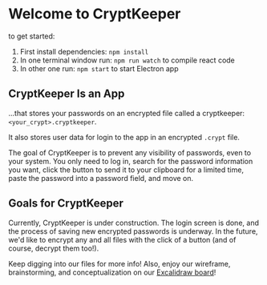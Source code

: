 
# Welcome to CryptKeeper

to get started: 
1. First install dependencies: ```npm install``` </br>
2. In one terminal window run: ```npm run watch``` to compile react code <br/>
3. In other one run: ```npm start``` to start Electron app

## CryptKeeper Is an App

...that stores your passwords on an encrypted file called a cryptkeeper:  `<your_crypt>.cryptkeeper`.

It also stores user data for login to the app in an encrypted `.crypt` file.

The goal of CryptKeeper is to prevent any visibility of passwords, even to your system. You only need to log in, search for the password information you want, click the button to send it to your clipboard for a limited time, paste the password into a password field, and move on.

## Goals for CryptKeeper

Currently, CryptKeeper is under construction. The login screen is done, and the process of saving new encrypted passwords is underway. In the future, we'd like to encrypt any and all files with the click of a button (and of course, decrypt them too!).

Keep digging into our files for more info! Also, enjoy our wireframe, brainstorming, and conceptualization on our [Excalidraw board](https://excalidraw.com/#json=lMRG6wnrESPFP3FSUh69C,KvPnv7BSxvOCbzydT_wjMg)!
